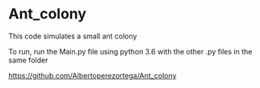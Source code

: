 # Ant_colony
This code simulates a small ant colony 

To run, run the Main.py file using python 3.6 with the other .py files in the same folder

https://github.com/Albertoperezortega/Ant_colony
